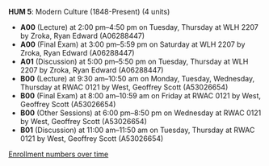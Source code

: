 **HUM 5**: Modern Culture (1848-Present) (4 units)

- **A00** (Lecture) at 2:00 pm–4:50 pm on Tuesday, Thursday at WLH 2207 by Zroka, Ryan Edward (A06288447)
- **A00** (Final Exam) at 3:00 pm–5:59 pm on Saturday at WLH 2207 by Zroka, Ryan Edward (A06288447)
- **A01** (Discussion) at 5:00 pm–5:50 pm on Tuesday, Thursday at WLH 2207 by Zroka, Ryan Edward (A06288447)
- **B00** (Lecture) at 9:30 am–10:50 am on Monday, Tuesday, Wednesday, Thursday at RWAC 0121 by West, Geoffrey Scott (A53026654)
- **B00** (Final Exam) at 8:00 am–10:59 am on Friday at RWAC 0121 by West, Geoffrey Scott (A53026654)
- **B00** (Other Sessions) at 6:00 pm–8:50 pm on Wednesday at RWAC 0121 by West, Geoffrey Scott (A53026654)
- **B01** (Discussion) at 11:00 am–11:50 am on Tuesday, Thursday at RWAC 0121 by West, Geoffrey Scott (A53026654)

[Enrollment numbers over time](./HUM5.tsv)
